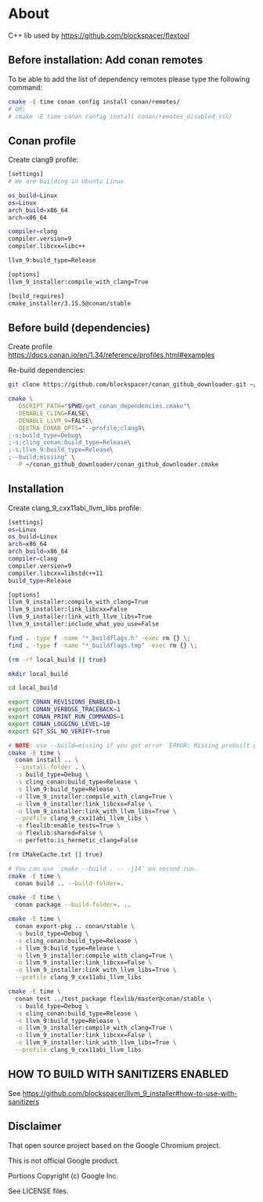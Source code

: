 # About

C++ lib used by https://github.com/blockspacer/flextool

## Before installation: Add conan remotes

To be able to add the list of dependency remotes please type the following command:

```bash
cmake -E time conan config install conan/remotes/
# OR:
# cmake -E time conan config install conan/remotes_disabled_ssl/
```

## Conan profile

Create clang9 profile:

```bash
[settings]
# We are building in Ubuntu Linux

os_build=Linux
os=Linux
arch_build=x86_64
arch=x86_64

compiler=clang
compiler.version=9
compiler.libcxx=libc++

llvm_9:build_type=Release

[options]
llvm_9_installer:compile_with_clang=True

[build_requires]
cmake_installer/3.15.5@conan/stable
```

## Before build (dependencies)

Create profile https://docs.conan.io/en/1.34/reference/profiles.html#examples

Re-build dependencies:

```bash
git clone https://github.com/blockspacer/conan_github_downloader.git ~/conan_github_downloader

cmake \
  -DSCRIPT_PATH="$PWD/get_conan_dependencies.cmake"\
  -DENABLE_CLING=FALSE\
  -DENABLE_LLVM_9=FALSE\
  -DEXTRA_CONAN_OPTS="--profile;clang9\
;-s;build_type=Debug\
;-s;cling_conan:build_type=Release\
;-s;llvm_9:build_type=Release\
;--build;missing" \
  -P ~/conan_github_downloader/conan_github_downloader.cmake
```

## Installation

Create clang_9_cxx11abi_llvm_libs profile:

```bash
[settings]
os=Linux
os_build=Linux
arch=x86_64
arch_build=x86_64
compiler=clang
compiler.version=9
compiler.libcxx=libstdc++11
build_type=Release

[options]
llvm_9_installer:compile_with_clang=True
llvm_9_installer:link_libcxx=False
llvm_9_installer:link_with_llvm_libs=True
llvm_9_installer:include_what_you_use=False
```

```bash
find . -type f -name "*_buildflags.h" -exec rm {} \;
find . -type f -name "*_buildflags.tmp" -exec rm {} \;

(rm -rf local_build || true)

mkdir local_build

cd local_build

export CONAN_REVISIONS_ENABLED=1
export CONAN_VERBOSE_TRACEBACK=1
export CONAN_PRINT_RUN_COMMANDS=1
export CONAN_LOGGING_LEVEL=10
export GIT_SSL_NO_VERIFY=true

# NOTE: use --build=missing if you got error `ERROR: Missing prebuilt package`
cmake -E time \
  conan install .. \
  --install-folder . \
  -s build_type=Debug \
  -s cling_conan:build_type=Release \
  -s llvm_9:build_type=Release \
  -o llvm_9_installer:compile_with_clang=True \
  -o llvm_9_installer:link_libcxx=False \
  -o llvm_9_installer:link_with_llvm_libs=True \
  --profile clang_9_cxx11abi_llvm_libs \
  -e flexlib:enable_tests=True \
  -o flexlib:shared=False \
  -o perfetto:is_hermetic_clang=False

(rm CMakeCache.txt || true)

# You can use `cmake --build . -- -j14` on second run.
cmake -E time \
  conan build .. --build-folder=.

cmake -E time \
  conan package --build-folder=. ..

cmake -E time \
  conan export-pkg .. conan/stable \
  -s build_type=Debug \
  -s cling_conan:build_type=Release \
  -s llvm_9:build_type=Release \
  -o llvm_9_installer:compile_with_clang=True \
  -o llvm_9_installer:link_libcxx=False \
  -o llvm_9_installer:link_with_llvm_libs=True \
  --profile clang_9_cxx11abi_llvm_libs

cmake -E time \
  conan test ../test_package flexlib/master@conan/stable \
  -s build_type=Debug \
  -s cling_conan:build_type=Release \
  -s llvm_9:build_type=Release \
  -o llvm_9_installer:compile_with_clang=True \
  -o llvm_9_installer:link_libcxx=False \
  -o llvm_9_installer:link_with_llvm_libs=True \
  --profile clang_9_cxx11abi_llvm_libs
```

## HOW TO BUILD WITH SANITIZERS ENABLED

See https://github.com/blockspacer/llvm_9_installer#how-to-use-with-sanitizers

## Disclaimer

That open source project based on the Google Chromium project.

This is not official Google product.

Portions Copyright (c) Google Inc.

See LICENSE files.
